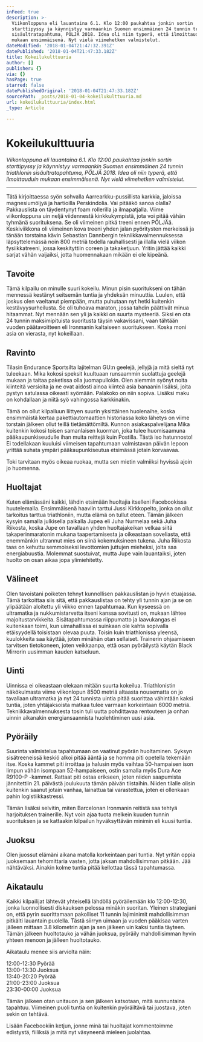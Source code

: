 ```yaml
---
inFeed: true
description: >-
  Viikonloppuna eli lauantaina 6.1. Klo 12:00 paukahtaa jonkin sortin
  starttipyssy ja käynnistyy varmaankin Suomen ensimmäinen 24 tunnin triathlonin
  sisäultratapahtuma, PÖLJÄ 2018. Idea oli niin typerä, että ilmoittauduin
  mukaan ensimmäisenä. Nyt vielä viimehetken valmistelut.
dateModified: '2018-01-04T21:47:32.391Z'
datePublished: '2018-01-04T21:47:33.182Z'
title: Kokeilukulttuuria
author: []
publisher: {}
via: {}
hasPage: true
starred: false
datePublishedOriginal: '2018-01-04T21:47:33.182Z'
sourcePath: _posts/2018-01-04-kokeilukulttuuria.md
url: kokeilukulttuuria/index.html
_type: Article

---
```

# Kokeilukulttuuria

_Viikonloppuna eli lauantaina 6.1\. Klo 12:00 paukahtaa jonkin sortin starttipyssy ja käynnistyy varmaankin Suomen ensimmäinen 24 tunnin triathlonin sisäultratapahtuma, PÖLJÄ 2018\. Idea oli niin typerä, että ilmoittauduin mukaan ensimmäisenä. Nyt vielä viimehetken valmistelut._

---

Tätä kirjoittaessa syön sohvalla Aarrearkku-pussillista karkkia, jaloissa magnesiumöljyä ja hartioilla Perskindolia. Vai pitääkö sanoa olalla? Pakkauslista on täydentynyt foam rollerilla ja ilmapatjalla. Viime viikonloppuna uin neljä viidennestä kinkkukympistä, jota voi pitää vähän tyhmänä suorituksena. Se oli viimeinen pitkä treeni ennen PÖLJÄä. Keskiviikkona oli viimeinen kova treeni yhden jalan pyöritysten merkeissä ja tänään torstaina kävin Sebastian Dannbergin tekniikkavalmennuksessa läpsyttelemässä noin 800 metriä todella rauhallisesti ja illalla vielä viikon fysiikkatreeni, jossa keskityttiin coreen ja takaketjuun. Yritin jättää kaikki sarjat vähän vaijaiksi, jotta huomennakaan mikään ei ole kipeänä.

## Tavoite

Tämä kilpailu on minulle suuri kokeilu. Minun pisin suoritukseni on tähän mennessä kestänyt seitsemän tuntia ja yhdeksän minuuttia. Luulen, että joskus olen vaeltanut piempään, mutta puhutaan nyt hetki kuitenkin kestävyysurheilusta. Se oli tuhoava maraton, jossa tahdin päättivät minua hitaammat. Nyt mennään sen yli ja kaikki on suurta mysteeriä. Siksi en ota 24 tunnin maksimipituista suoritusta täysin vakavissani, vaan tähtään vuoden päätavoitteen eli Ironmanin kaltaiseen suoritukseen. Koska moni asia on vierasta, nyt kokeillaan.

## Ravinto

Tilasin Endurance Sportsilta lajitelman GU:n geelejä, jellyjä ja mitä sieltä nyt tuleekaan. Mika kokosi speksit kuultuaan runsaammin suolattuja geelejä mukaan ja taitaa paketissa olla juomapullokin. Olen aiemmin syönyt noita kiinteitä versioita ja ne ovat aidosti ainoa kiinteä asia banaanin lisäksi, joita pystyn satulassa oikeasti syömään. Palakoko on niin sopiva. Lisäksi maku on kohdallaan ja niitä syö vahingossa karkkinakin.

Tämä on ollut kilpailuun liittyen suurin yksittäinen huolenaihe, koska ensimmäistä kertaa pakettiautomaattien historiassa koko lähetys on viime torstain jälkeen ollut teillä tietämättömiltä. Kunnon asiakaspalvelijana Mika kuitenkin kokosi toisen samanlaisen kuorman, joka tulee huomisaamuna pääkaupunkiseudulle ihan muita reittejä kuin Postilla. Tästä iso hatunnosto! Ei todellakaan kuuluisi viimeisen tapahtumaan valmistavan päivän lepoon yrittää suhata ympäri pääkaupunkiseutua etsimässä jotain korvaavaa.

Toki tarvitaan myös oikeaa ruokaa, mutta sen mietin valmiiksi hyvissä ajoin jo huomenna.

## Huoltajat

Kuten elämässäni kaikki, lähdin etsimään huoltajia itselleni Facebookissa huutelemalla. Ensimmäisenä haaviin tarttui Jussi Kirkkopelto, jonka on ollut tarkoitus tarttua triathloniin, mutta elämä on tullut eteen. Tämän jälkeen kysyin samalla julkisella paikalla Jupea eli Juha Nurmelaa sekä Juha Riikosta, koska Jupe on tavallaan yhden huoltajakeikan velkaa siitä takaperinmaratonin mukana taapertamisesta ja oikeastaan soveliasta, että enemmänkin ultrannut mies on siinä kokemuksineen tukena. Juha Riikosta taas on kehuttu semmoiseksi levottomien juttujen mieheksi, jolta saa energiabuustia. Molemmat suostuivat, mutta Jupe vain lauantaiksi, joten huolto on osan aikaa jopa ylimiehitetty.

## Välineet

Olen tavoistani poiketen tehnyt kunnollisen pakkauslistan jo hyvin etuajassa. Tämä tarkoittaa siis sitä, että pakkauslistaa on tehty yli tunnin ajan ja se on ylipäätään aloitettu yli viikko ennen tapahtumaa. Kun kyseessä on ultramatka ja nukkumistarvetta itseni kanssa sovitusti on, mukaan lähtee majoitustarvikkeita. Sisätapahtumassa riippumatto ja laavukangas ei kuitenkaan toimi, kun uimahallissa ei suinkaan ole kahta sopivalla etäisyydellä toisistaan olevaa puuta. Toisin kuin triathlonissa yleensä, kuulokkeita saa käyttää, joten minähän otan sellaiset. Trainerin ohjaamiseen tarvitsen tietokoneen, joten veikkaanpa, että osan pyöräilystä käytän Black Mirrorin uusimman kauden katseluun.

## Uinti

Uinnissa ei oikeastaan olekaan mitään suurta kokeilua. Triathlonistin näkökulmasta viime viikonlopun 8500 metriä altaasta nousematta on jo tavallaan ultramatka ja nyt 24 tunnista uintia pitää suorittaa vähintään kaksi tuntia, joten yhtäjaksoista matkaa tulee varmaan korkeintaan 6000 metriä. Tekniikkavalmennuksesta tosin tuli uutta pohdittavaa rentouteen ja onhan uinnin aikanakin energiansaannista huolehtiminen uusi asia.

## Pyöräily

Suurinta valmistelua tapahtumaan on vaatinut pyörän huoltaminen. Syksyn sisätreeneissä keskiö alkoi pitää ääntä ja se homma piti opetella tekemään itse. Koska kammet piti irroittaa ja halusin myös vaihtaa 50-hampaisen ison limpun vähän isompaan 52-hampaiseen, ostin samalla myös Dura Ace R9100-P -kammet. Rattaat piti ostaa erikseen, joten niiden saapumista jännitettiin 21\. päivästä joulukuuta tämän päivän tiistaihin. Niiden tilalle olisin kuitenkin saanut jotain vanhaa, lainattua tai varastettua, joten ei ollenkaan pahin logistiikkastressi.

Tämän lisäksi selvitin, miten Barcelonan Ironmanin reitistä saa tehtyä harjoituksen trainerille. Nyt voin ajaa tuota melkein kuuden tunnin suorituksen ja se kattaakin kilpailun hyväksyttävän minimin eli kuusi tuntia.

## Juoksu

Olen juossut elämäni aikana matolla korkeintaan pari tuntia. Nyt yritän oppia juoksemaan tehomittaria vasten, jotta jaksan mahdollisimman pitkään. Jää nähtäväksi. Ainakin kolme tuntia pitää kellottaa tässä tapahtumassa.

## Aikataulu

Kaikki kilpailijat lähtevät yhteisellä lähdöllä pyöräilemään klo 12:00-12:30, jonka luonnollisesti diskauksen pelossa minäkin suoritan. Yleinen strategiani on, että pyrin suorittamaan pakolliset 11 tunnin lajiminimit mahdollisimman pitkälti lauantain puolella. Tästä siirryn uimaan ja vuoden pääkisaa varten jälleen mittaan 3.8 kilometrin ajan ja sen jälkeen uin kaksi tuntia täyteen. Tämän jälkeen huoltotauko ja vähän juoksua, pyöräily mahdollisimman hyvin yhteen menoon ja jälleen huoltotauko.

Aikataulu menee siis arviolta näin:

12:00-12:30 Pyörää  
13:00-13:30 Juoksua  
13:40-20:20 Pyörää  
21:00-23:00 Juoksua  
23:30-00:00 Juoksua

Tämän jälkeen otan unitauon ja sen jälkeen katsotaan, mitä sunnuntaina tapahtuu. Viimeinen puoli tuntia on kuitenkin pyöräiltävä tai juostava, joten sekin on tehtävä.

Lisään Facebookiin ketjun, jonne minä tai huoltajat kommentoimme edistystä, fiiliksiä ja mitä nyt väsyneenä mieleen juolahtaa.